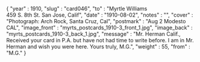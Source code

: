 {
  "year" : 1910,
  "slug" : "card046",
  "to" : "Myrtle Williams<br> 459 S. 8th St. San Jose, Calif",
  "date" : "1910-08-02",
  "notes" : "",
  "cover" : "Photograph: Arch Rock, Santa Cruz, Cal",
  "postmark" : "Aug 2 Modesto CAL",
  "image_front" : "myrts_postcards_1910-3_front_1.jpg",
  "image_back" : "myrts_postcards_1910-3_back_1.jpg",
  "message" : "Mr. Herman Calif., Received your card in P.A. but have not had time to write before. I am in Mr. Herman and wish you were here. Yours truly, M.G.",
  "weight" : 55,
  "from" : "M.G."
}
